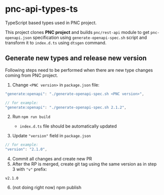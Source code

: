 # pnc-api-types-ts

TypeScript based types used in PNC project.

This project clones **PNC project** and builds `pnc/rest-api` module to get `pnc-openapi.json` specification using `generate-openapi-spec.sh` script and transform it to `index.d.ts` using `dtsgen` command.

## Generate new types and release new version

Following steps need to be performed when there are new type changes coming from PNC project.

1. Change `<PNC version>` in `package.json` file:

```js
"generate:openapi": "./generate-openapi-spec.sh <PNC version>",

// for example:
"generate:openapi": "./generate-openapi-spec.sh 2.1.2",
```

2. Run `npm run build`

   - `index.d.ts` file should be automatically updated

3. Update `"version"` field in `package.json`

```js
// for example:
"version": "2.1.0",
```

4. Commit all changes and create new PR
5. After the RP is merged, create git tag using the same version as in step 3 with `"v"` prefix:

```
v2.1.0
```

6. (not doing right now) npm publish
